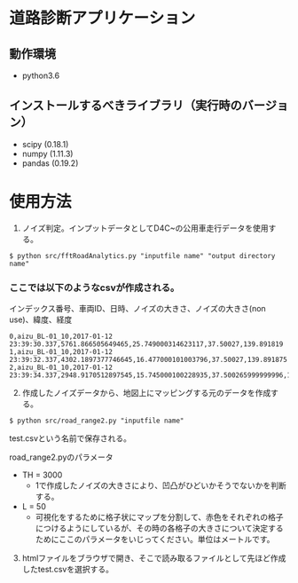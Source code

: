 # 道路診断アプリケーション

## 動作環境
* python3.6

## インストールするべきライブラリ（実行時のバージョン）
* scipy (0.18.1)
* numpy (1.11.3)
* pandas (0.19.2)

# 使用方法
1. ノイズ判定。インプットデータとしてD4C~の公用車走行データを使用する。
```
$ python src/fftRoadAnalytics.py "inputfile name" "output directory name"
```

### ここでは以下のようなcsvが作成される。
インデックス番号、車両ID、日時、ノイズの大きさ、ノイズの大きさ(non use)、緯度、経度
```
0,aizu_BL-01_10,2017-01-12 23:39:30.337,5761.866505649465,25.749000314623117,37.50027,139.891819
1,aizu_BL-01_10,2017-01-12 23:39:32.337,4302.1897377746645,16.477000101003796,37.50027,139.891875
2,aizu_BL-01_10,2017-01-12 23:39:34.337,2948.9170512897545,15.745000100228935,37.500265999999996,139.891966
```

2. 作成したノイズデータから、地図上にマッピングする元のデータを作成する。
```
$ python src/road_range2.py "inputfile name"
```
test.csvという名前で保存される。

road_range2.pyのパラメータ
- TH = 3000
    - 1で作成したノイズの大きさにより、凹凸がひどいかそうでないかを判断する。
- L = 50
    - 可視化をするために格子状にマップを分割して、赤色をそれぞれの格子につけるようにしているが、その時の各格子の大きさについて決定するためにここのパラメータをいじってください。単位はメートルです。

3. htmlファイルをブラウザで開き、そこで読み取るファイルとして先ほど作成したtest.csvを選択する。

